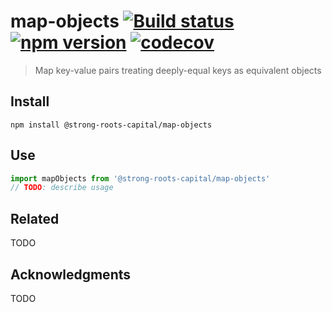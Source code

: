 # map-objects [![Build status](https://travis-ci.org/strong-roots-capital/map-objects.svg?branch=master)](https://travis-ci.org/strong-roots-capital/map-objects) [![npm version](https://img.shields.io/npm/v/@strong-roots-capital/map-objects.svg)](https://npmjs.org/package/@strong-roots-capital/map-objects) [![codecov](https://codecov.io/gh/strong-roots-capital/map-objects/branch/master/graph/badge.svg)](https://codecov.io/gh/strong-roots-capital/map-objects)

> Map key-value pairs treating deeply-equal keys as equivalent objects

## Install

``` shell
npm install @strong-roots-capital/map-objects
```

## Use

``` typescript
import mapObjects from '@strong-roots-capital/map-objects'
// TODO: describe usage
```

## Related

TODO

## Acknowledgments

TODO
